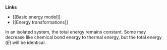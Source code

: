 **Links**
- [[Basic energy model]] 
- [[Energy transformations]] 

In an isolated system, the total energy remains constant.
Some may decrease like chemical bond energy to thermal energy, but the total energy ($E$) will be identical.